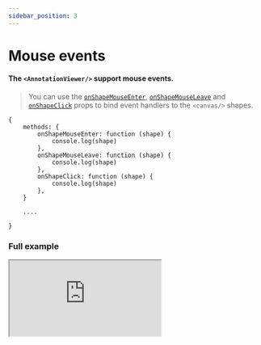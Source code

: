 ```yaml
---
sidebar_position: 3
---
```


# Mouse events

#### The **`<AnnotationViewer/>`** support mouse events.

> You can use the [`onShapeMouseEnter`](/docs/API/annotation-viewer-api#onshapemouseenter), [`onShapeMouseLeave`](/docs/API/annotation-viewer-api#onshapemouseleave) and [`onShapeClick`](/docs/API/annotation-viewer-api#onpointermove) props to bind event handlers to the `<canvas/>` shapes.

```tsx
{
    methods: {
        onShapeMouseEnter: function (shape) {
            console.log(shape)
        },
        onShapeMouseLeave: function (shape) {
            console.log(shape)
        },
        onShapeClick: function (shape) {
            console.log(shape)
        },
    }

    ....

}

```

### Full example

<iframe 
style={{
    width:"100%", height:"80vh", border:0, borderRadius: 4, overflow:"hidden" }}
 src="https://codesandbox.io/embed/vue-mindee-js-mouse-events-example-177kn?fontsize=14&hidenavigation=1&module=%2Fsrc%2FApp.vue&theme=dark"  title="vue-mindee-js - Canvas + Basic form Example" allow="accelerometer, ambient-light-sensor, camera, encrypted-media, geolocation, gyroscope, hid, microphone, midi, payment, usb, vr, xr-spatial-tracking" sandbox="allow-forms allow-modals allow-popups allow-presentation allow-same-origin allow-scripts" ></iframe>
